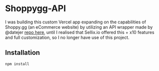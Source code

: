 # Shoppygg-API
I was building this custom Vercel app expanding on the capabilities of Shoppy.gg (an eCommerce website) by utilizing an API wrapper made by @datejer [repo here](https://github.com/datejer/shoppy.gg), until I realised that Sellix.io offered this + x10 features and full customization, so I no longer have use of this project.

## Installation
```
npm install
```
